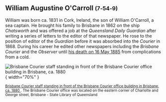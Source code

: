 ## William Augustine O'Carroll <small>(7‑54‑9)</small>

William was born ca. 1831 in Cork, Ireland, the son of William O'Carroll, a sea captain. He brought his family to Brisbane in 1862 on the ship *Chatsworth* and was offered a job at the *Queensland Daily Guardian* after writing a series of letters to the editor of that newspaper. He rose to the position of editor of the *Guardian* before it was absorbed into the *Courier* in 1868. During his career he edited other newspapers including the *Brisbane Courier* and the *Observer* until [his death on 16 May 1885](https://trove.nla.gov.au/newspaper/article/83676398) from complications from a cold.

![Brisbane Courier staff standing in front of the Brisbane Courier office building in Brisbane, ca. 1880
](../assets/brisbane-courier-staff-1880.jpg){ width="70%" }

<small>[Brisbane Courier staff standing in front of the Brisbane Courier office building in Brisbane, ca. 1880
](http://onesearch.slq.qld.gov.au/permalink/f/1upgmng/slq_alma21270221690002061). The Brisbane Courier office was located on the eastern corner of Charlotte and George street, Brisbane - State Library of Queensland</small>
